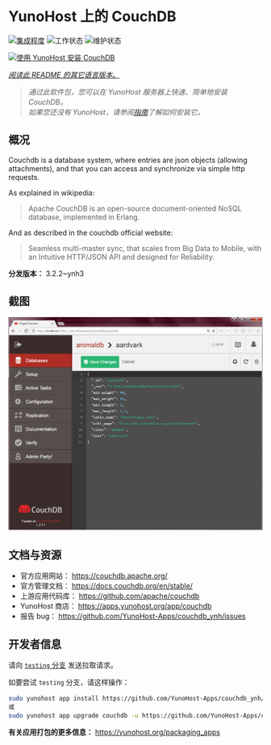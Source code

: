 <!--
注意：此 README 由 <https://github.com/YunoHost/apps/tree/master/tools/readme_generator> 自动生成
请勿手动编辑。
-->

# YunoHost 上的 CouchDB

[![集成程度](https://dash.yunohost.org/integration/couchdb.svg)](https://dash.yunohost.org/appci/app/couchdb) ![工作状态](https://ci-apps.yunohost.org/ci/badges/couchdb.status.svg) ![维护状态](https://ci-apps.yunohost.org/ci/badges/couchdb.maintain.svg)

[![使用 YunoHost 安装 CouchDB](https://install-app.yunohost.org/install-with-yunohost.svg)](https://install-app.yunohost.org/?app=couchdb)

*[阅读此 README 的其它语言版本。](./ALL_README.md)*

> *通过此软件包，您可以在 YunoHost 服务器上快速、简单地安装 CouchDB。*  
> *如果您还没有 YunoHost，请参阅[指南](https://yunohost.org/install)了解如何安装它。*

## 概况

Couchdb is a database system, where entries are json objects (allowing attachments), and that you can access and synchronize via simple http requests.

As explained in wikipedia:
> Apache CouchDB is an open-source document-oriented NoSQL database, implemented in Erlang.

And as described in the couchdb official website:
> Seamless multi-master sync, that scales from Big Data to Mobile, with an Intuitive HTTP/JSON API and designed for Reliability.


**分发版本：** 3.2.2~ynh3

## 截图

![CouchDB 的截图](./doc/screenshots/Apache_CouchDB_v2.1.1_Fauxton_Console.png)

## 文档与资源

- 官方应用网站： <https://couchdb.apache.org/>
- 官方管理文档： <https://docs.couchdb.org/en/stable/>
- 上游应用代码库： <https://github.com/apache/couchdb>
- YunoHost 商店： <https://apps.yunohost.org/app/couchdb>
- 报告 bug： <https://github.com/YunoHost-Apps/couchdb_ynh/issues>

## 开发者信息

请向 [`testing` 分支](https://github.com/YunoHost-Apps/couchdb_ynh/tree/testing) 发送拉取请求。

如要尝试 `testing` 分支，请这样操作：

```bash
sudo yunohost app install https://github.com/YunoHost-Apps/couchdb_ynh/tree/testing --debug
或
sudo yunohost app upgrade couchdb -u https://github.com/YunoHost-Apps/couchdb_ynh/tree/testing --debug
```

**有关应用打包的更多信息：** <https://yunohost.org/packaging_apps>
